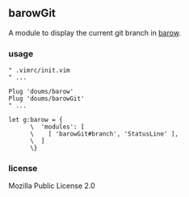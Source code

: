 ## barowGit

A module to display the current git branch in [barow](https://github.com/doums/barow).

### usage

```
" .vimrc/init.vim
" ...

Plug 'doums/barow'
Plug 'doums/barowGit'
" ...

let g:barow = {
      \  'modules': [
      \    [ 'barowGit#branch', 'StatusLine' ],
      \  ]
      \}
```

### license
Mozilla Public License 2.0
